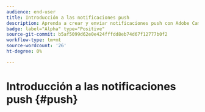 ```yaml
---
audience: end-user
title: Introducción a las notificaciones push
description: Aprenda a crear y enviar notificaciones push con Adobe Campaign Web
badge: label="Alpha" type="Positive"
source-git-commit: b5af5099d62e0e424fffdd8eb74d67f12777b0f2
workflow-type: tm+mt
source-wordcount: '26'
ht-degree: 0%

---
```


# Introducción a las notificaciones push {#push}


